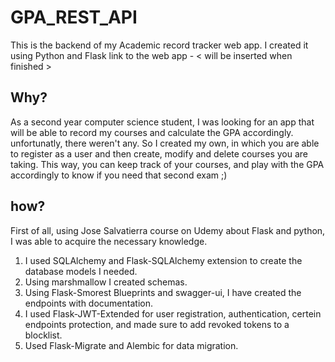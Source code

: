 # GPA_REST_API
This is the backend of my Academic record tracker web app. I created it using Python and Flask
link to the web app - < will be inserted when finished >

## Why? ##
As a second year computer science student, I was looking for an app that will be able to record my courses and calculate the GPA accordingly.
unfortunatly, there weren't any. So I created my own, in which you are able to register as a user and then create, modify and delete courses you are taking.
This way, you can keep track of your courses, and play with the GPA accordingly to know if you need that second exam ;)

## how? ##
First of all, using Jose Salvatierra course on Udemy about Flask and python, I was able to acquire the necessary knowledge.

1. I used SQLAlchemy and Flask-SQLAlchemy extension to create the database models I needed.
2. Using marshmallow I created schemas.
3. Using Flask-Smorest Blueprints and swagger-ui, I have created the endpoints with documentation.
4. I used Flask-JWT-Extended for user registration, authentication, certein endpoints protection, and made sure to add revoked tokens to a blocklist.
5. Used Flask-Migrate and Alembic for data migration.
